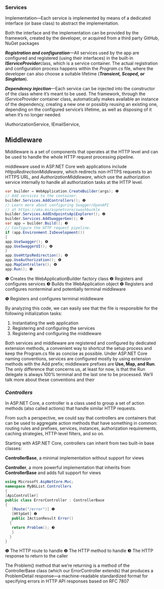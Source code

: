### Services

Implementation—Each service is implemented by means of a dedicated interface (or base class) to abstract the implementation.

Both the interface and the implementation can be provided by the framework, created by the developer, or acquired from a third party GitHub, NuGet packages

***Registration and configuration***—All services used by the app are configured and registered (using their interfaces) in the built-in ***IServiceProvider***class, which is a service container. The actual registration and configuration process happens within the *Program.cs* file, where the developer can also choose a suitable lifetime (***Transient, Scoped, or Singleton***).

***Dependency injection***—Each service can be injected into the constructor of the class where it’s meant to be used.
The framework, through the *IServiceProvider* container class, automatically makes available an instance of the dependency, creating a new one or possibly reusing an existing one, depending on the configured service’s lifetime, as well as disposing of it when it’s no longer needed.

IAuthorizationService, IEmailService,

## Middleware

Middleware is a set of components that operates at the HTTP level and can be used to handle the whole HTTP request processing pipeline.

middleware used in ASP.NET Core web applications include *HttpsRedirectionMiddleware*, which redirects
non-HTTPS requests to an HTTPS URL, and *AuthorizationMiddleware*, which use the authorization service internally to handle all authorization tasks at the HTTP level.

```csharp
var builder = WebApplication.CreateBuilder(args); ❶
// Add services to the container.
builder.Services.AddControllers(); ❷
// Learn more about configuring Swagger/OpenAPI
// at https://aka.ms/aspnetcore/swashbuckle
builder.Services.AddEndpointsApiExplorer(); ❷
builder.Services.AddSwaggerGen(); ❷
var app = builder.Build(); ❸
// Configure the HTTP request pipeline.
if (app.Environment.IsDevelopment())
{
app.UseSwagger(); ❹
app.UseSwaggerUI(); ❹
}
app.UseHttpsRedirection(); ❹
app.UseAuthorization(); ❹
app.MapControllers(); ❹
app.Run(); ❺
```

❶ Creates the WebApplicationBuilder factory class
❷ Registers and configures services
❸ Builds the WebApplication object
❹ Registers and configures nonterminal and potentially terminal middleware

❺ Registers and configures terminal middleware

By analyzing this code, we can easily see that the file is responsible for the following initialization tasks:

1. Instantiating the web application
2. Registering and configuring the services
3. Registering and configuring the middleware

Both services and middleware are registered and configured by dedicated extension methods, a convenient way to shortcut the setup process and keep the Program.cs file as concise as possible. Under ASP.NET Core naming conventions, services are configured mostly by using extension methods with the Add prefix; middleware prefixes are **Use, Map, and Run**. The only difference that concerns us, at least for now, is that the Run delegate is always 100% terminal and the last one to be processed. We’ll talk more about these conventions and their

### ***Controllers***

In ASP.NET Core, a controller is a class used to group a set of action methods (also called actions) that handle similar
HTTP requests.

From such a perspective, we could say that controllers are containers that can be used to aggregate action methods that have something in common: routing rules and prefixes, services, instances, authorization
requirements, caching strategies, HTTP-level filters, and so on.

Starting with ASP.NET Core, controllers can inherit from two built-in base classes:

**ControllerBase**, a minimal implementation without support for views

**Controller**, a more powerful implementation that inherits from **ControllerBase** and adds full support for views

```csharp
using Microsoft.AspNetCore.Mvc;
namespace MyBGList.Controllers
{
[ApiController]
public class ErrorController : ControllerBase
{
   [Route("/error")] ❶
   [HttpGet] ❷
   public IActionResult Error()
  {
   return Problem(); ❸
   }
  }
}
```

❶ The HTTP route to handle
❷ The HTTP method to handle
❸ The HTTP response to return to the caller

The Problem() method that we’re returning is a method of the ControllerBase class (which our
ErrorController extends) that produces a ProblemDetail response—a machine-readable standardized format for specifying errors in HTTP API responses based on RFC 7807
